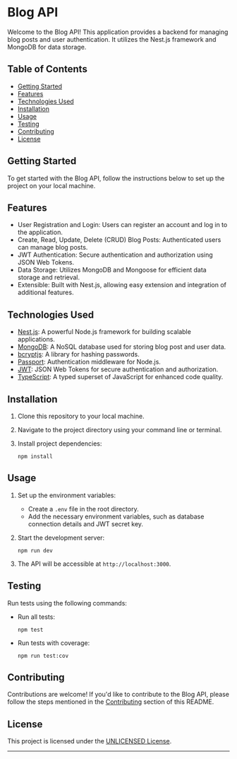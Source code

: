 # Blog API

Welcome to the Blog API! This application provides a backend for managing blog posts and user authentication. It utilizes the Nest.js framework and MongoDB for data storage.

## Table of Contents

- [Getting Started](#getting-started)
- [Features](#features)
- [Technologies Used](#technologies-used)
- [Installation](#installation)
- [Usage](#usage)
- [Testing](#testing)
- [Contributing](#contributing)
- [License](#license)

## Getting Started

To get started with the Blog API, follow the instructions below to set up the project on your local machine.

## Features

- User Registration and Login: Users can register an account and log in to the application.
- Create, Read, Update, Delete (CRUD) Blog Posts: Authenticated users can manage blog posts.
- JWT Authentication: Secure authentication and authorization using JSON Web Tokens.
- Data Storage: Utilizes MongoDB and Mongoose for efficient data storage and retrieval.
- Extensible: Built with Nest.js, allowing easy extension and integration of additional features.

## Technologies Used

- [Nest.js](https://nestjs.com/): A powerful Node.js framework for building scalable applications.
- [MongoDB](https://www.mongodb.com/): A NoSQL database used for storing blog post and user data.
- [bcryptjs](https://www.npmjs.com/package/bcryptjs): A library for hashing passwords.
- [Passport](http://www.passportjs.org/): Authentication middleware for Node.js.
- [JWT](https://jwt.io/): JSON Web Tokens for secure authentication and authorization.
- [TypeScript](https://www.typescriptlang.org/): A typed superset of JavaScript for enhanced code quality.

## Installation

1. Clone this repository to your local machine.
2. Navigate to the project directory using your command line or terminal.
3. Install project dependencies:

   ```
   npm install
   ```

## Usage

1. Set up the environment variables:
    - Create a `.env` file in the root directory.
    - Add the necessary environment variables, such as database connection details and JWT secret key.

2. Start the development server:
   ```
   npm run dev
   ```

3. The API will be accessible at `http://localhost:3000`.

## Testing

Run tests using the following commands:

- Run all tests:
  ```
  npm test
  ```

- Run tests with coverage:
  ```
  npm run test:cov
  ```

## Contributing

Contributions are welcome! If you'd like to contribute to the Blog API, please follow the steps mentioned in the [Contributing](#contributing) section of this README.

## License

This project is licensed under the [UNLICENSED License](LICENSE).

---
